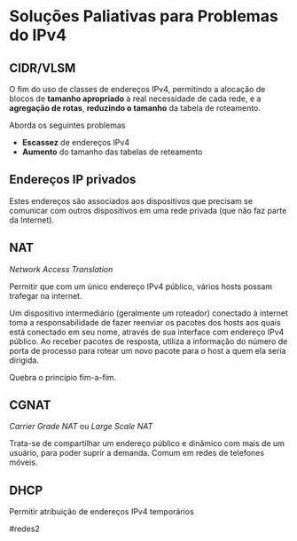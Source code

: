 
# Soluções Paliativas para Problemas do IPv4

## CIDR/VLSM

O fim do uso de classes de endereços IPv4, permitindo a
alocação de blocos de **tamanho apropriado** à real
necessidade de cada rede, e a **agregação de rotas**,
**reduzindo o tamanho** da tabela de roteamento.

Aborda os seguintes problemas
- **Escassez** de endereços IPv4
- **Aumento** do tamanho das tabelas de reteamento

## Endereços IP privados

Estes endereços são associados aos dispositivos que precisam se comunicar com outros dispositivos em uma rede privada (que não faz parte da Internet).

## NAT

*Network Access Translation*

Permitir que com um único endereço IPv4 público, vários hosts possam  trafegar na internet.

Um dispositivo intermediário (geralmente um roteador) conectado à internet toma a responsabilidade de fazer reenviar os pacotes dos hosts aos quais está conectado em seu nome, através de sua interface com endereço IPv4 público. Ao receber pacotes de resposta, utiliza a informação do número de porta de processo para rotear um novo pacote para o host a quem ela seria dirigida.

Quebra o princípio fim-a-fim.

## CGNAT

*Carrier Grade NAT* ou *Large Scale NAT*

Trata-se de compartilhar um endereço público e dinâmico com mais de um usuário, para poder suprir a demanda. Comum em redes de telefones móveis.

## DHCP

Permitir atribuição de endereços IPv4 temporários

#redes2

